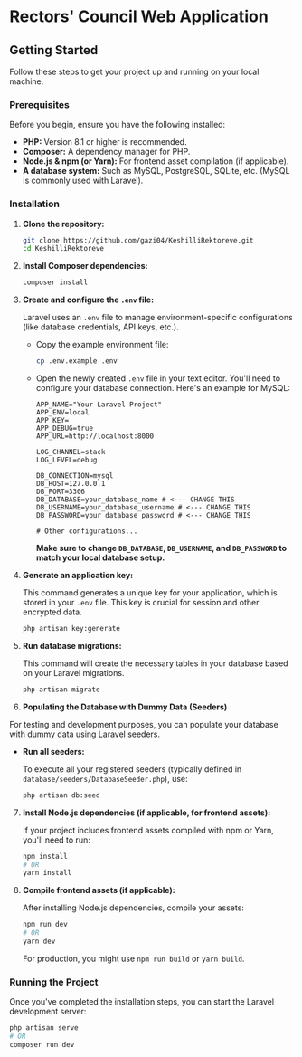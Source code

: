 # Rectors' Council Web Application

## Getting Started

Follow these steps to get your project up and running on your local machine.

### Prerequisites

Before you begin, ensure you have the following installed:

* **PHP:** Version 8.1 or higher is recommended.
* **Composer:** A dependency manager for PHP.
* **Node.js & npm (or Yarn):** For frontend asset compilation (if applicable).
* **A database system:** Such as MySQL, PostgreSQL, SQLite, etc. (MySQL is commonly used with Laravel).

### Installation

1.  **Clone the repository:**

    ```bash
    git clone https://github.com/gazi04/KeshilliRektoreve.git
    cd KeshilliRektoreve
    ```

2.  **Install Composer dependencies:**

    ```bash
    composer install
    ```

3.  **Create and configure the `.env` file:**

    Laravel uses an `.env` file to manage environment-specific configurations (like database credentials, API keys, etc.).

    * Copy the example environment file:

        ```bash
        cp .env.example .env
        ```

    * Open the newly created `.env` file in your text editor. You'll need to configure your database connection. Here's an example for MySQL:

        ```dotenv
        APP_NAME="Your Laravel Project"
        APP_ENV=local
        APP_KEY=
        APP_DEBUG=true
        APP_URL=http://localhost:8000

        LOG_CHANNEL=stack
        LOG_LEVEL=debug

        DB_CONNECTION=mysql
        DB_HOST=127.0.0.1
        DB_PORT=3306
        DB_DATABASE=your_database_name # <--- CHANGE THIS
        DB_USERNAME=your_database_username # <--- CHANGE THIS
        DB_PASSWORD=your_database_password # <--- CHANGE THIS

        # Other configurations...
        ```
        **Make sure to change `DB_DATABASE`, `DB_USERNAME`, and `DB_PASSWORD` to match your local database setup.**

4.  **Generate an application key:**

    This command generates a unique key for your application, which is stored in your `.env` file. This key is crucial for session and other encrypted data.

    ```bash
    php artisan key:generate
    ```

5.  **Run database migrations:**

    This command will create the necessary tables in your database based on your Laravel migrations.

    ```bash
    php artisan migrate
    ```


6. **Populating the Database with Dummy Data (Seeders)**

For testing and development purposes, you can populate your database with dummy data using Laravel seeders.

* **Run all seeders:**

    To execute all your registered seeders (typically defined in `database/seeders/DatabaseSeeder.php`), use:

    ```bash
    php artisan db:seed
    ```

7.  **Install Node.js dependencies (if applicable, for frontend assets):**

    If your project includes frontend assets compiled with npm or Yarn, you'll need to run:

    ```bash
    npm install
    # OR
    yarn install
    ```

8.  **Compile frontend assets (if applicable):**

    After installing Node.js dependencies, compile your assets:

    ```bash
    npm run dev
    # OR
    yarn dev
    ```
    For production, you might use `npm run build` or `yarn build`.

### Running the Project

Once you've completed the installation steps, you can start the Laravel development server:

```bash
php artisan serve
# OR
composer run dev
